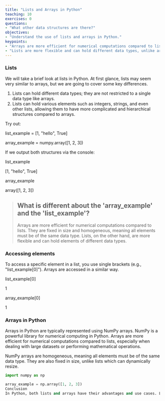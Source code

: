```yaml
---
title: "Lists and Arrays in Python"
teaching: 10
exercises: 0
questions:
- "What other data structures are there?"
objectives:
- "Understand the use of lists and arrays in Python."
keypoints:
- "Arrays are more efficient for numerical computations compared to lists."
- "Lists are more flexible and can hold different data types, unlike arrays."
---
```


### Lists

We will take a brief look at lists in Python. At first glance, lists may seem very similar to arrays, but we are going to cover some key differences. 
1. Lists can hold different data types; they are not restricted to a single data type like arrays.
2. Lists can hold various elements such as integers, strings, and even other lists, allowing them to have more complicated and hierarchical structures compared to arrays.  

Try out: 

list_example = [1, "hello", True] 

array_example = numpy.array([1, 2, 3])

If we output both structures via the console:

list_example

[1, "hello", True]

array_example

array([1, 2, 3])

> ## What is different about the 'array_example' and the 'list_example'?  
> Arrays are more efficient for numerical computations compared to lists. They are fixed in size and homogeneous, meaning all elements must be of the same data type. Lists, on the other hand, are more flexible and can hold elements of different data types.

### Accessing elements

To access a specific element in a list, you use single brackets (e.g., "list_example[0]"). Arrays are accessed in a similar way.

list_example[0]

1

array_example[0]

1

### Arrays in Python

Arrays in Python are typically represented using NumPy arrays. NumPy is a powerful library for numerical computing in Python. Arrays are more efficient for numerical computations compared to lists, especially when dealing with large datasets or performing mathematical operations.

NumPy arrays are homogeneous, meaning all elements must be of the same data type. They are also fixed in size, unlike lists which can dynamically resize.

```python
import numpy as np

array_example = np.array([1, 2, 3])
Conclusion
In Python, both lists and arrays have their advantages and use cases. Lists are more flexible and versatile, suitable for general-purpose programming and handling heterogeneous data. Arrays, on the other hand, are more efficient for numerical computations and large datasets, making them ideal for scientific computing and data analysis tasks.